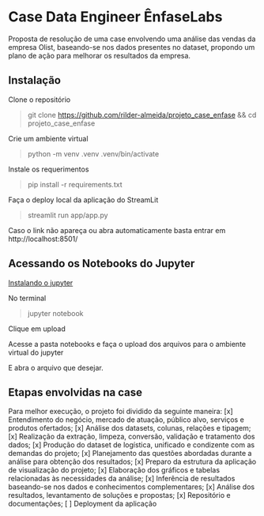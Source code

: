# Case Data Engineer ÊnfaseLabs

Proposta de resolução de uma case envolvendo uma análise das vendas da empresa Olist, baseando-se nos dados
presentes no dataset, propondo um plano de ação para melhorar os resultados da empresa.


## Instalação
Clone o repositório
> git clone https://github.com/rilder-almeida/projeto_case_enfase && cd projeto_case_enfase

Crie um ambiente virtual
> python -m venv .venv
> .venv/bin/activate

Instale os requerimentos
> pip install -r requirements.txt

Faça o deploy local da aplicação do StreamLit
> streamlit run app/app.py

Caso o link não apareça ou abra automaticamente basta entrar em http://localhost:8501/

## Acessando os Notebooks do Jupyter
[Instalando o jupyter](https://jupyter.org/install)

No terminal
> jupyter notebook

Clique em upload

Acesse a pasta notebooks e faça o upload dos arquivos para o ambiente virtual do jupyter

E abra o arquivo que desejar.

## Etapas envolvidas na case
Para melhor execução, o projeto foi dividido da seguinte maneira:
[x] Entendimento do negócio, mercado de atuação, público alvo, serviços e produtos ofertados;
[x] Análise dos datasets, colunas, relações e tipagem;
[x] Realização da extração, limpeza, conversão, validação e tratamento dos dados;
[x] Produção do dataset de logística, unificado e condizente com as demandas do projeto;
[x] Planejamento das questões abordadas durante a análise para obtenção dos resultados;
[x] Preparo da estrutura da aplicação de visualização do projeto;
[x] Elaboração dos gráficos e tabelas relacionadas às necessidades da análise;
[x] Inferência de resultados baseando-se nos dados e conhecimentos complementares;
[x] Análise dos resultados, levantamento de soluções e propostas;
[x] Repositório e documentações;
[ ] Deployment da aplicação
